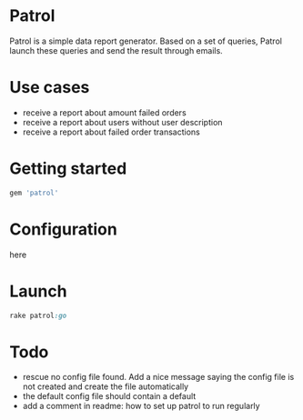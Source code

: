 # Patrol

Patrol is a simple data report generator. Based on a set of queries, Patrol launch these queries and send the result through emails.

# Use cases
* receive a report about amount failed orders
* receive a report about users without user description
* receive a report about failed order transactions

# Getting started
```ruby
gem 'patrol'
```

# Configuration
here

# Launch
```ruby
rake patrol:go
```

# Todo
- rescue no config file found. Add a nice message saying the config file is not created and create the file automatically
- the default config file should contain a default 
- add a comment in readme: how to set up patrol to run regularly

